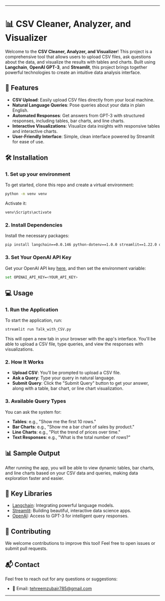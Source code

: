 ---

# 📊 CSV Cleaner, Analyzer, and Visualizer

Welcome to the **CSV Cleaner, Analyzer, and Visualizer**! This project is a comprehensive tool that allows users to upload CSV files, ask questions about the data, and visualize the results with tables and charts. Built using **Langchain**, **OpenAI GPT-3**, and **Streamlit**, this project brings together powerful technologies to create an intuitive data analysis interface.

## 🚀 Features

- **CSV Upload**: Easily upload CSV files directly from your local machine.
- **Natural Language Queries**: Pose queries about your data in plain English.
- **Automated Responses**: Get answers from GPT-3 with structured responses, including tables, bar charts, and line charts.
- **Interactive Visualizations**: Visualize data insights with responsive tables and interactive charts.
- **User-Friendly Interface**: Simple, clean interface powered by Streamlit for ease of use.

## 🛠️ Installation

### 1. Set up your environment
To get started, clone this repo and create a virtual environment:
```bash
python -m venv venv
```
Activate it:
```bash
venv\Scripts\activate
```

### 2. Install Dependencies
Install the necessary packages:
```bash
pip install langchain==0.0.146 python-dotenv==1.0.0 streamlit==1.22.0 openai==0.27.7 tabulate==0.9.0
```

### 3. Set Your OpenAI API Key
Get your OpenAI API key [here](https://platform.openai.com/account/api-keys), and then set the environment variable:
```bash
set OPENAI_API_KEY=<YOUR_API_KEY>
```

## 💻 Usage

### 1. Run the Application
To start the application, run:
```bash
streamlit run Talk_with_CSV.py
```

This will open a new tab in your browser with the app's interface. You'll be able to upload a CSV file, type queries, and view the responses with visualizations.

### 2. How It Works
- **Upload CSV**: You’ll be prompted to upload a CSV file.
- **Ask a Query**: Type your query in natural language.
- **Submit Query**: Click the "Submit Query" button to get your answer, along with a table, bar chart, or line chart visualization.

### 3. Available Query Types
You can ask the system for:
- **Tables**: e.g., "Show me the first 10 rows."
- **Bar Charts**: e.g., "Show me a bar chart of sales by product."
- **Line Charts**: e.g., "Plot the trend of prices over time."
- **Text Responses**: e.g., "What is the total number of rows?"

## 📊 Sample Output

After running the app, you will be able to view dynamic tables, bar charts, and line charts based on your CSV data and queries, making data exploration faster and easier.

## 🔗 Key Libraries

- [Langchain](https://langchain.readthedocs.io/en/latest/): Integrating powerful language models.
- [Streamlit](https://streamlit.io/): Building beautiful, interactive data science apps.
- [OpenAI](https://beta.openai.com/): Access to GPT-3 for intelligent query responses.

## 🤝 Contributing

We welcome contributions to improve this tool! Feel free to open issues or submit pull requests.

## 📬 Contact

Feel free to reach out for any questions or suggestions:
- 📧 Email: tehreemzubair785@gmail.com

---